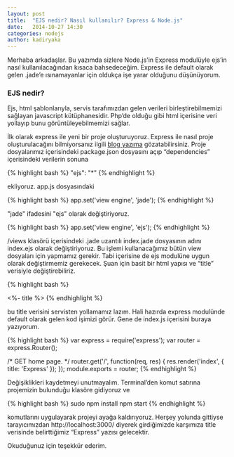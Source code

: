 ```yaml
---
layout: post
title:  "EJS nedir? Nasıl kullanılır? Express & Node.js"
date:   2014-10-27 14:30
categories: nodejs
author: kadiryaka
---
```

 
Merhaba arkadaşlar. Bu yazımda sizlere Node.js'in Express modulüyle ejs’in nasıl kullanılacağından kısaca bahsedeceğim. Express ile default olarak gelen .jade’e ısınamayanlar için oldukça işe yarar olduğunu düşünüyorum.
 
### EJS nedir?
 
Ejs, html şablonlarıyla, servis tarafımızdan gelen verileri birleştirebilmemizi sağlayan javascript kütüphanesidir. Php’de olduğu gibi html içerisine veri yollayıp bunu görüntüleyebilmemizi sağlar.

İlk olarak express ile yeni bir proje oluşturuyoruz. Express ile nasıl proje oluşturulacağını bilmiyorsanız ilgili [blog yazıma](http://mavidurak.github.io/nodejs/2014/10/27/Express-nedir-Express-ile-nodejs-projesi-nas%C4%B1l-olusturulur%3F.html) gözatabilirsiniz. Proje dosyalarımız içerisindeki package.json dosyasını açıp “dependencies” içerisindeki verilerin sonuna

{% highlight bash %}
"ejs": "*"
{% endhighlight %}

ekliyoruz.
app.js dosyasındaki

{% highlight bash %}
app.set('view engine', 'jade');
{% endhighlight %}

"jade" ifadesini "ejs" olarak değiştiriyoruz.

{% highlight bash %}
app.set('view engine', 'ejs');
{% endhighlight %}

/views klasörü içerisindeki .jade uzantılı index.jade dosyasının adını index.ejs olarak değiştiriyoruz.
Bu işlemi kullanacağımız bütün view dosyaları için yapmamız gerekir. Tabi içerisine de ejs modulüne uygun olarak değiştirmemiz gerekecek. Şuan için basit bir html yapısı ve “title” verisiyle değiştirebiliriz.

{% highlight bash %}
<html>
<head>
	<title> Express </title>
</head>
<body>	
<%- title %>
</body>
</html>
{% endhighlight %}

bu title verisini servisten yollamamız lazım. Hali hazırda express modulünde default olarak gelen kod işimizi görür. Gene de index.js içerisini buraya yazıyorum.

{% highlight bash %}
var express = require('express');
var router = express.Router();</code>
 
/* GET home page. */
router.get('/', function(req, res) {
res.render('index', { title: 'Express' });
});
module.exports = router;
{% endhighlight %}

Değişiklikleri kaydetmeyi unutmayalım.
Terminal’den komut satırına projemizin bulunduğu klasöre gidiyoruz ve

{% highlight bash %}
sudo npm install
npm start
{% endhighlight %}

komutlarını uygulayarak projeyi ayağa kaldırıyoruz. 
Herşey yolunda gittiyse tarayıcımızdan http://localhost:3000/ diyerek girdiğimizde karşımıza title verisinde belirttiğimiz “Express” yazısı gelecektir.

Okuduğunuz için teşekkür ederim.
